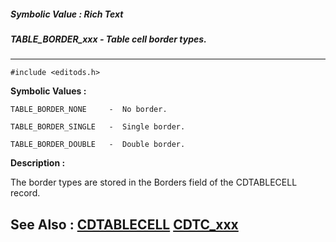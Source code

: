 ##### Symbolic Value : Rich Text
##### TABLE_BORDER_xxx - Table cell border types.
---
```
#include <editods.h>
```

**Symbolic Values :**

	TABLE_BORDER_NONE	  -  No border.

	TABLE_BORDER_SINGLE	  -  Single border.

	TABLE_BORDER_DOUBLE	  -  Double border.


**Description :**

The border types are stored in the Borders field of the CDTABLECELL record.


**See Also :**
[CDTABLECELL](/domino-c-api-docs/reference/Data/CDTABLECELL)
[CDTC_xxx](/domino-c-api-docs/reference/Symb/CDTC_xxx)
---
